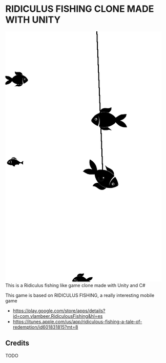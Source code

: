 # RIDICULUS FISHING CLONE MADE WITH UNITY

![Example](Images/ExampleImage.png) <br/>
This is a Ridiculus fishing like game clone made with Unity and C#

This game is based on RIDICULUS FISHING, a really interesting mobile game
* <https://play.google.com/store/apps/details?id=com.vlambeer.RidiculousFishing&hl=es>
* <https://itunes.apple.com/us/app/ridiculous-fishing-a-tale-of-redemption/id601831815?mt=8>

## Credits
TODO
